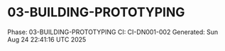 # 03-BUILDING-PROTOTYPING
Phase: 03-BUILDING-PROTOTYPING
CI: CI-DN001-002
Generated: Sun Aug 24 22:41:16 UTC 2025
